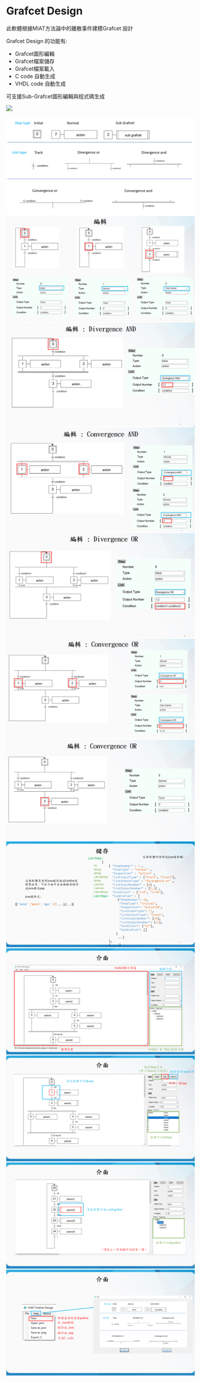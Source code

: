 # Grafcet Design

此軟體根據MIAT方法論中的離散事件建模Grafcet 設計

Grafcet Design 的功能有:
- Grafcet圖形編輯
- Grafcet檔案儲存
- Grafcet檔案載入
- C code 自動生成
- VHDL code 自動生成

可支援Sub-Grafcet圖形編輯與程式碼生成

![](https://hackmd.io/_uploads/rku8hBcv3.png)


![](https://github.com/jason19990305/Grafcet-Design/blob/main/image_help/help_type.png)
![](https://github.com/jason19990305/Grafcet-Design/blob/main/image_help/p4.png)
![](https://github.com/jason19990305/Grafcet-Design/blob/main/image_help/p5.png)
![](https://github.com/jason19990305/Grafcet-Design/blob/main/image_help/p6.png)
![](https://github.com/jason19990305/Grafcet-Design/blob/main/image_help/p7.png)
![](https://github.com/jason19990305/Grafcet-Design/blob/main/image_help/p8.png)
![](https://github.com/jason19990305/Grafcet-Design/blob/main/image_help/p9.png)
![](https://github.com/jason19990305/Grafcet-Design/blob/main/image_help/p10.png)
![](https://github.com/jason19990305/Grafcet-Design/blob/main/image_help/p11.png)
![](https://github.com/jason19990305/Grafcet-Design/blob/main/image_help/p12.png)
![](https://github.com/jason19990305/Grafcet-Design/blob/main/image_help/p13.png)
![](https://github.com/jason19990305/Grafcet-Design/blob/main/image_help/p14.png)
